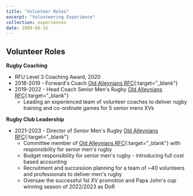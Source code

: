 ```yaml
---
title: "Volunteer Roles"
excerpt: "Volunteering Experience"
collection: experiences
date: 2009-06-16
---
```


Volunteer Roles
------

**Rugby Coaching**

* RFU Level 3 Coaching Award, 2020
* 2018-2019 - Forward's Coach [Old Alleynians RFC](https://oarfc.rfu.club/){:target="_blank"}
* 2019-2022 - Head Coach Senior Men's Rugby [Old Alleynians RFC](https://oarfc.rfu.club/){:target="_blank"}
  - Leading an experienced team of volunteer coaches to deliver rugby training and co-ordinate games for 5 senior mens XVs

**Rugby Club Leadership**

* 2021-2023 - Director of Senior Men's Rugby [Old Alleynians RFC](https://oarfc.rfu.club/){:target="_blank"}
  - Committee member of [Old Alleynians RFC](https://oarfc.rfu.club/){:target="_blank"} with responsibility for senior men's rugby
  - Budget responsibility for senior men's rugby - introducing full cost based accounting
  - Recruitment and succession planning for a team of ~40 volunteers and professionals to deliver men's rugby
  - Oversaw the successful 1st XV promotion and Papa John's cup winning season of 2022/2023 as DoR
